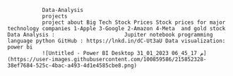                Data-Analysis
               projects
               project about Big Tech Stock Prices Stock prices for major technology companies 1-Apple 3-Google 2-Amazon 4-Meta  and gold stock  Data Analysis :                      Jupiter notebook programming language python GitHub : https://lnkd.in/dC-Ut3aU Data visualization: power bi
               ![Untitled - Power BI Desktop 31_01_2023 06_45_17 م](https://user-images.githubusercontent.com/100859586/215852328-38ef7684-525c-4bac-a493-4d1e4585cbe8.png)


